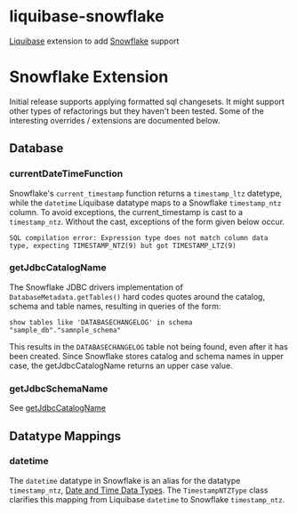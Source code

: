 # liquibase-snowflake

[Liquibase](http://www.liquibase.org/) extension to add [Snowflake](https://www.snowflake.net/) support

# Snowflake Extension

Initial release supports applying formatted sql changesets.  It might support other types of refactorings but they haven't been tested. 
Some of the interesting overrides / extensions are documented below.

## Database

### currentDateTimeFunction

Snowflake's `current_timestamp` function returns a `timestamp_ltz` datetype, while
the `datetime` Liquibase datatype maps to a Snowflake `timestamp_ntz` column.  To avoid exceptions, the current_timestamp
 is cast to a `timestamp_ntz`.   Without the cast, exceptions of the form given below occur.

    SQL compilation error: Expression type does not match column data type, expecting TIMESTAMP_NTZ(9) but got TIMESTAMP_LTZ(9)

### getJdbcCatalogName

The Snowflake JDBC drivers implementation of `DatabaseMetadata.getTables()` hard codes quotes around the catalog, schema and
table names, resulting in queries of the form:

    show tables like 'DATABASECHANGELOG' in schema "sample_db"."samnple_schema"

This results in the `DATABASECHANGELOG` table not being found, even after it has been created.  Since Snowflake stores
 catalog and schema names in upper case, the getJdbcCatalogName returns an upper case value. 

### getJdbcSchemaName

See [getJdbcCatalogName](#getJdbcCatalogName)

## Datatype Mappings

### datetime

The `datetime` datatype in Snowflake is an alias for the datatype `timestamp_ntz`, [Date and Time Data Types](https://docs.snowflake.net/manuals/sql-reference/data-types.html#date-and-time-data-types).
The `TimestampNTZType` class clarifies this mapping from Liquibase `datetime` to Snowflake `timestamp_ntz`.
